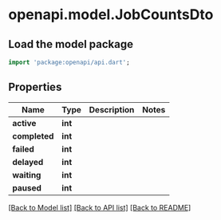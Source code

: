 # openapi.model.JobCountsDto

## Load the model package
```dart
import 'package:openapi/api.dart';
```

## Properties
Name | Type | Description | Notes
------------ | ------------- | ------------- | -------------
**active** | **int** |  | 
**completed** | **int** |  | 
**failed** | **int** |  | 
**delayed** | **int** |  | 
**waiting** | **int** |  | 
**paused** | **int** |  | 

[[Back to Model list]](../README.md#documentation-for-models) [[Back to API list]](../README.md#documentation-for-api-endpoints) [[Back to README]](../README.md)


